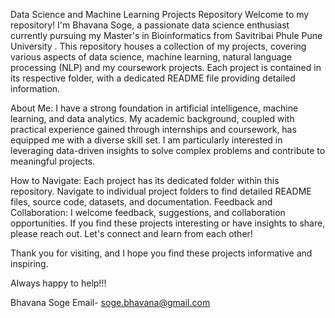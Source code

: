 Data Science and Machine Learning Projects Repository
Welcome to my repository! I'm Bhavana Soge, a passionate data science enthusiast currently pursuing my Master's in Bioinformatics from Savitribai Phule Pune University . This repository houses a collection of my projects, covering various aspects of data science, machine learning, natural language processing (NLP) and my coursework projects. Each project is contained in its respective folder, with a dedicated README file providing detailed information.

About Me:
I have a strong foundation in artificial intelligence, machine learning, and data analytics. My academic background, coupled with practical experience gained through internships and coursework, has equipped me with a diverse skill set. I am particularly interested in leveraging data-driven insights to solve complex problems and contribute to meaningful projects.

How to Navigate:
Each project has its dedicated folder within this repository.
Navigate to individual project folders to find detailed README files, source code, datasets, and documentation.
Feedback and Collaboration:
I welcome feedback, suggestions, and collaboration opportunities. If you find these projects interesting or have insights to share, please reach out. Let's connect and learn from each other!

Thank you for visiting, and I hope you find these projects informative and inspiring.

Always happy to help!!!

Bhavana Soge 
Email- soge.bhavana@gmail.com
